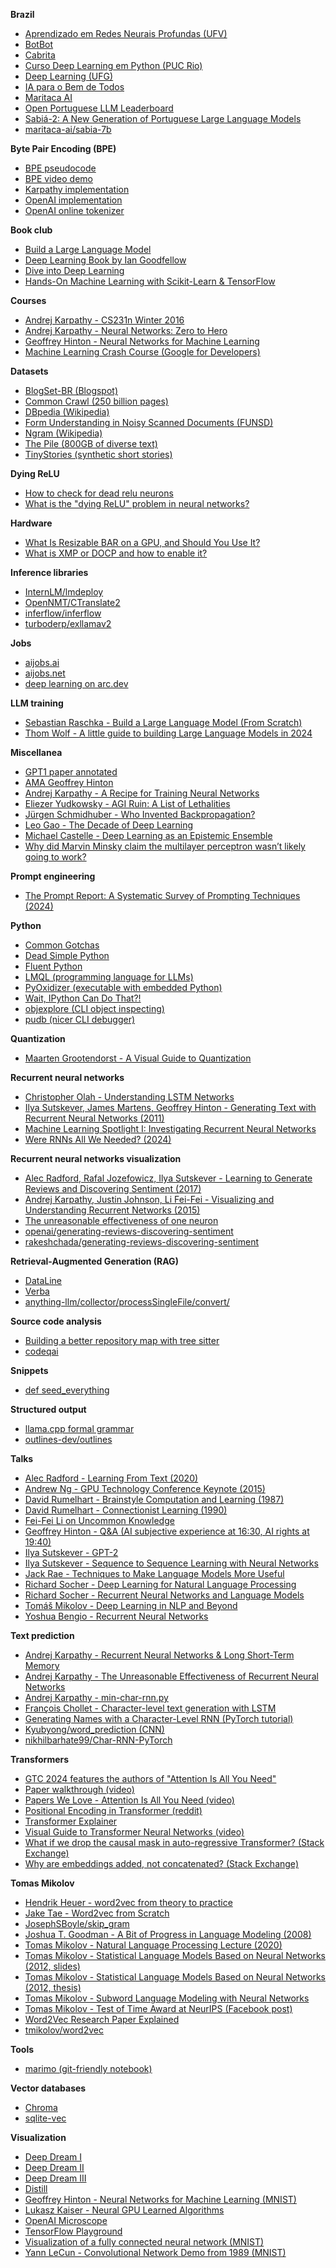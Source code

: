 **Brazil**

- [Aprendizado em Redes Neurais Profundas (UFV)](https://ufv-inf721.lucasnferreira.com/)
- [BotBot](https://www.botbot.bot/)
- [Cabrita](https://github.com/22-hours/cabrita)
- [Curso Deep Learning em Python (PUC Rio)](https://ica.ele.puc-rio.br/cursos/deep-learning-em-python/)
- [Deep Learning (UFG)](https://www.youtube.com/playlist?list=PLSZEVLiOtIgF19_cPrvhJC2bWn-dUh1zB)
- [IA para o Bem de Todos](https://www.gov.br/mcti/pt-br/acompanhe-o-mcti/cct/legislacao/arquivos/IA_para_o_Bem_de_Todos.pdf)
- [Maritaca AI](https://www.maritaca.ai/)
- [Open Portuguese LLM Leaderboard](https://huggingface.co/spaces/eduagarcia/open_pt_llm_leaderboard)
- [Sabiá-2: A New Generation of Portuguese Large Language Models](https://arxiv.org/pdf/2403.09887)
- [maritaca-ai/sabia-7b](https://huggingface.co/maritaca-ai/sabia-7b)

**Byte Pair Encoding (BPE)**

- [BPE pseudocode](http://www.pennelynn.com/Documents/CUJ/HTML/94HTML/19940045.HTM#0045_0026)
- [BPE video demo](https://www.youtube.com/watch?v=HEikzVL-lZU)
- [Karpathy implementation](https://github.com/karpathy/minbpe)
- [OpenAI implementation](https://github.com/openai/tiktoken)
- [OpenAI online tokenizer](https://platform.openai.com/tokenizer)

**Book club**

- [Build a Large Language Model](https://www.youtube.com/playlist?list=PLheFoa5iXad7-YWe-Wd7n_1udggti4JiT)
- [Deep Learning Book by Ian Goodfellow](https://www.youtube.com/playlist?list=PLbBjZEwyU7W1CDs3Vx_GOJ9b3EgYQB3GE)
- [Dive into Deep Learning](https://www.youtube.com/playlist?list=PLGSHbNsNO4ViFXawDmx-kEz7zGziOpNSb)
- [Hands-On Machine Learning with Scikit-Learn & TensorFlow](https://www.youtube.com/playlist?list=PLheFoa5iXad7r2AhM3mwGr3t_GUGumQC2)

**Courses**

- [Andrej Karpathy - CS231n Winter 2016](https://www.youtube.com/playlist?list=PLkt2uSq6rBVctENoVBg1TpCC7OQi31AlC)
- [Andrej Karpathy - Neural Networks: Zero to Hero](https://karpathy.ai/zero-to-hero.html)
- [Geoffrey Hinton - Neural Networks for Machine Learning](https://www.youtube.com/playlist?list=PLLssT5z_DsK_gyrQ_biidwvPYCRNGI3iv)
- [Machine Learning Crash Course (Google for Developers)](https://developers.google.com/machine-learning/crash-course)

**Datasets**

- [BlogSet-BR (Blogspot)](https://www.inf.pucrs.br/linatural/wordpress/recursos-e-ferramentas/blogset-br/)
- [Common Crawl (250 billion pages)](https://commoncrawl.org/latest-crawl)
- [DBpedia (Wikipedia)](https://databus.dbpedia.org/dbpedia/collections/latest-core)
- [Form Understanding in Noisy Scanned Documents (FUNSD)](https://guillaumejaume.github.io/FUNSD/)
- [Ngram (Wikipedia)](https://nlp.cs.nyu.edu/wikipedia-data/)
- [The Pile (800GB of diverse text)](https://pile.eleuther.ai/)
- [TinyStories (synthetic short stories)](https://huggingface.co/datasets/roneneldan/TinyStories)

**Dying ReLU**

- [How to check for dead relu neurons](https://datascience.stackexchange.com/questions/18810/how-to-check-for-dead-relu-neurons)
- [What is the "dying ReLU" problem in neural networks?](https://datascience.stackexchange.com/questions/5706/what-is-the-dying-relu-problem-in-neural-networks)

**Hardware**

- [What Is Resizable BAR on a GPU, and Should You Use It?](https://www.howtogeek.com/819578/what-is-resizable-bar-on-a-gpu/)
- [What is XMP or DOCP and how to enable it?](https://www.nicehash.com/blog/post/what-is-xmp-or-docp-and-how-to-enable-it)

**Inference libraries**

- [InternLM/lmdeploy](https://github.com/InternLM/lmdeploy)
- [OpenNMT/CTranslate2](https://github.com/OpenNMT/CTranslate2)
- [inferflow/inferflow](https://github.com/inferflow/inferflow)
- [turboderp/exllamav2](https://github.com/turboderp/exllamav2)

**Jobs**

- [aijobs.ai](https://aijobs.ai/)
- [aijobs.net](https://aijobs.net/)
- [deep learning on arc.dev](https://arc.dev/remote-jobs/deep-learning)

**LLM training**

- [Sebastian Raschka -  Build a Large Language Model (From Scratch)](https://www.manning.com/books/build-a-large-language-model-from-scratch)
- [Thom Wolf - A little guide to building Large Language Models in 2024](https://www.youtube.com/watch?v=2-SPH9hIKT8)

**Miscellanea**

- [GPT1 paper annotated](https://github.com/shreyansh26/Annotated-ML-Papers/blob/main/GPT1.pdf)
- [AMA Geoffrey Hinton](https://www.reddit.com/r/MachineLearning/comments/2lmo0l/ama_geoffrey_hinton/)
- [Andrej Karpathy - A Recipe for Training Neural Networks](https://karpathy.github.io/2019/04/25/recipe/)
- [Eliezer Yudkowsky - AGI Ruin: A List of Lethalities](https://www.lesswrong.com/posts/uMQ3cqWDPHhjtiesc/agi-ruin-a-list-of-lethalities)
- [Jürgen Schmidhuber - Who Invented Backpropagation?](https://people.idsia.ch/~juergen/who-invented-backpropagation.html)
- [Leo Gao - The Decade of Deep Learning](https://bmk.sh/2019/12/31/The-Decade-of-Deep-Learning/)
- [Michael Castelle - Deep Learning as an Epistemic Ensemble](https://castelle.org/pages/deep-learning-as-an-epistemic-ensemble.html)
- [Why did Marvin Minsky claim the multilayer perceptron wasn’t likely going to work?](https://www.quora.com/Why-did-Marvin-Minsky-claim-the-multilayer-perceptron-wasn-t-likely-going-to-work-without-giving-much-evidence-Is-isn-t-intuitvely-obvious-that-multilayer-perceptron-could-overcome-the-limitations-of-single-layer)

**Prompt engineering**

- [The Prompt Report: A Systematic Survey of Prompting Techniques (2024)](https://arxiv.org/abs/2406.06608)

**Python**

- [Common Gotchas](https://docs.python-guide.org/writing/gotchas/)
- [Dead Simple Python](https://www.google.com/books/edition/Dead_Simple_Python/MPBmEAAAQBAJ)
- [Fluent Python](https://www.google.com/books/edition/Fluent_Python/bIZHCgAAQBAJ)
- [LMQL (programming language for LLMs)](https://github.com/eth-sri/lmql)
- [PyOxidizer (executable with embedded Python)](https://github.com/indygreg/PyOxidizer)
- [Wait, IPython Can Do That?!](https://switowski.com/blog/wait-ipython-can-do-that/)
- [objexplore (CLI object inspecting)](https://github.com/kylepollina/objexplore)
- [pudb (nicer CLI debugger)](https://github.com/inducer/pudb)

**Quantization**

- [Maarten Grootendorst - A Visual Guide to Quantization](https://newsletter.maartengrootendorst.com/p/a-visual-guide-to-quantization)

**Recurrent neural networks**

- [Christopher Olah - Understanding LSTM Networks](https://colah.github.io/posts/2015-08-Understanding-LSTMs/)
- [Ilya Sutskever, James Martens, Geoffrey Hinton - Generating Text with Recurrent Neural Networks (2011)](https://icml.cc/2011/papers/524_icmlpaper.pdf)
- [Machine Learning Spotlight I: Investigating Recurrent Neural Networks](https://medium.com/@SAPCAI/machine-learning-spotlight-i-investigating-recurrent-neural-networks-40a84067e916)
- [Were RNNs All We Needed? (2024)](https://arxiv.org/pdf/2410.01201)

**Recurrent neural networks visualization**

- [Alec Radford, Rafal Jozefowicz, Ilya Sutskever - Learning to Generate Reviews and Discovering Sentiment (2017)](https://arxiv.org/abs/1704.01444)
- [Andrej Karpathy, Justin Johnson, Li Fei-Fei - Visualizing and Understanding Recurrent Networks (2015)](https://arxiv.org/abs/1506.02078)
- [The unreasonable effectiveness of one neuron](https://rakeshchada.github.io/Sentiment-Neuron.html)
- [openai/generating-reviews-discovering-sentiment](https://github.com/openai/generating-reviews-discovering-sentiment)
- [rakeshchada/generating-reviews-discovering-sentiment](https://github.com/rakeshchada/generating-reviews-discovering-sentiment/blob/95a1933/Sentiment-Neuron-Yelp.ipynb)

**Retrieval-Augmented Generation (RAG)**

- [DataLine](https://github.com/RamiAwar/dataline)
- [Verba](https://github.com/weaviate/Verba)
- [anything-llm/collector/processSingleFile/convert/](https://github.com/Mintplex-Labs/anything-llm/tree/9b86bbd/collector/processSingleFile/convert)

**Source code analysis**

- [Building a better repository map with tree sitter](https://aider.chat/2023/10/22/repomap.html)
- [codeqai](https://github.com/fynnfluegge/codeqai)

**Snippets**

- [def seed\_everything](https://github.com/ai-forever/ru-dalle/blob/e96631a/rudalle/utils.py#L10-L17)

**Structured output**

- [llama.cpp formal grammar](https://github.com/ggerganov/llama.cpp/blob/master/grammars/README.md)
- [outlines-dev/outlines](https://github.com/outlines-dev/outlines)

**Talks**

- [Alec Radford - Learning From Text (2020)](https://www.youtube.com/watch?v=BnpB3GrpsfM)
- [Andrew Ng - GPU Technology Conference Keynote (2015)](https://video.ibm.com/recorded/60113824)
- [David Rumelhart - Brainstyle Computation and Learning (1987)](http://thesciencenetwork.org/programs/cogsci-2010/david-rumelhart)
- [David Rumelhart - Connectionist Learning (1990)](http://thesciencenetwork.org/programs/cogsci-2010/david-rumelhart-1)
- [Fei-Fei Li on Uncommon Knowledge](https://www.youtube.com/watch?v=10_fZRdCM7Q)
- [Geoffrey Hinton - Q&A (AI subjective experience at 16:30, AI rights at 19:40)](https://www.youtube.com/watch?v=PTF5Up1hMhw)
- [Ilya Sutskever - GPT-2](https://www.youtube.com/watch?v=T0I88NhR_9M)
- [Ilya Sutskever - Sequence to Sequence Learning with Neural Networks](https://www.youtube.com/watch?v=-uyXE7dY5H0)
- [Jack Rae - Techniques to Make Language Models More Useful](https://www.youtube.com/watch?v=8krnBzywtbs)
- [Richard Socher - Deep Learning for Natural Language Processing](https://www.youtube.com/watch?v=oGk1v1jQITw)
- [Richard Socher - Recurrent Neural Networks and Language Models](https://www.youtube.com/watch?v=Keqep_PKrY8)
- [Tomáš Mikolov - Deep Learning in NLP and Beyond](https://www.youtube.com/watch?v=zAJdS-nBdL0)
- [Yoshua Bengio - Recurrent Neural Networks](https://www.youtube.com/watch?v=AYku9C9XoB8)

**Text prediction**

- [Andrej Karpathy - Recurrent Neural Networks & Long Short-Term Memory](https://www.youtube.com/watch?v=qPcCk1V1JO8)
- [Andrej Karpathy - The Unreasonable Effectiveness of Recurrent Neural Networks](https://karpathy.github.io/2015/05/21/rnn-effectiveness/)
- [Andrej Karpathy - min-char-rnn.py](https://gist.github.com/karpathy/d4dee566867f8291f086)
- [François Chollet - Character-level text generation with LSTM](https://keras.io/examples/generative/lstm_character_level_text_generation/)
- [Generating Names with a Character-Level RNN (PyTorch tutorial)](https://pytorch.org/tutorials/intermediate/char_rnn_generation_tutorial.html)
- [Kyubyong/word\_prediction (CNN)](https://github.com/Kyubyong/word_prediction)
- [nikhilbarhate99/Char-RNN-PyTorch](https://github.com/nikhilbarhate99/Char-RNN-PyTorch)

**Transformers**

- [GTC 2024 features the authors of "Attention Is All You Need"](https://www.youtube.com/watch?v=hC_qASRcBhU)
- [Paper walkthrough (video)](https://www.youtube.com/watch?v=iDulhoQ2pro)
- [Papers We Love - Attention Is All You Need (video)](https://www.youtube.com/watch?v=TvU3ayIMWpE)
- [Positional Encoding in Transformer (reddit)](https://www.reddit.com/r/MachineLearning/comments/cttefo/comment/exs7d08/)
- [Transformer Explainer](https://poloclub.github.io/transformer-explainer/)
- [Visual Guide to Transformer Neural Networks (video)](https://www.youtube.com/watch?v=dichIcUZfOw)
- [What if we drop the causal mask in auto-regressive Transformer? (Stack Exchange)](https://ai.stackexchange.com/q/40917/87091)
- [Why are embeddings added, not concatenated? (Stack Exchange)](https://ai.stackexchange.com/q/35990/87091)

**Tomas Mikolov**

- [Hendrik Heuer - word2vec from theory to practice](http://hen-drik.de/pub/Heuer%20-%20word2vec%20-%20From%20theory%20to%20practice.pdf)
- [Jake Tae - Word2vec from Scratch](https://jaketae.github.io/study/word2vec/)
- [JosephSBoyle/skip\_gram](https://github.com/JosephSBoyle/skip_gram)
- [Joshua T. Goodman - A Bit of Progress in Language Modeling (2008)](https://arxiv.org/pdf/cs/0108005)
- [Tomas Mikolov - Natural Language Processing Lecture (2020)](https://www.youtube.com/watch?v=tX_D97Vf08k)
- [Tomas Mikolov - Statistical Language Models Based on Neural Networks (2012, slides)](http://www.fit.vutbr.cz/~imikolov/rnnlm/google.pdf)
- [Tomas Mikolov - Statistical Language Models Based on Neural Networks (2012, thesis)](https://www.fit.vut.cz/study/phd-thesis-file/283/283.pdf)
- [Tomas Mikolov - Subword Language Modeling with Neural Networks](http://www.fit.vutbr.cz/~imikolov/rnnlm/char.pdf)
- [Tomas Mikolov - Test of Time Award at NeurIPS (Facebook post)](https://news.ycombinator.com/item?id=38654038)
- [Word2Vec Research Paper Explained](https://towardsdatascience.com/word2vec-research-paper-explained-205cb7eecc30)
- [tmikolov/word2vec](https://github.com/tmikolov/word2vec)

**Tools**

- [marimo (git-friendly notebook)](https://marimo.io/)

**Vector databases**

- [Chroma](https://www.trychroma.com/)
- [sqlite-vec](https://github.com/asg017/sqlite-vec)

**Visualization**

- [Deep Dream I](https://www.youtube.com/watch?v=BsYjsgE76hc)
- [Deep Dream II](https://www.youtube.com/watch?v=5biMPQOcEy8)
- [Deep Dream III](https://www.youtube.com/watch?v=srn3tMW9Ges)
- [Distill](https://distill.pub/)
- [Geoffrey Hinton - Neural Networks for Machine Learning (MNIST)](https://www.youtube.com/watch?v=uixGgMInc48)
- [Lukasz Kaiser - Neural GPU Learned Algorithms](https://www.youtube.com/watch?v=LzC8NkTZAF4)
- [OpenAI Microscope](https://microscope.openai.com/)
- [TensorFlow Playground](http://playground.tensorflow.org/)
- [Visualization of a fully connected neural network (MNIST)](https://www.youtube.com/watch?v=sDDjJRnnHao)
- [Yann LeCun - Convolutional Network Demo from 1989 (MNIST)](https://www.youtube.com/watch?v=FwFduRA_L6Q)
